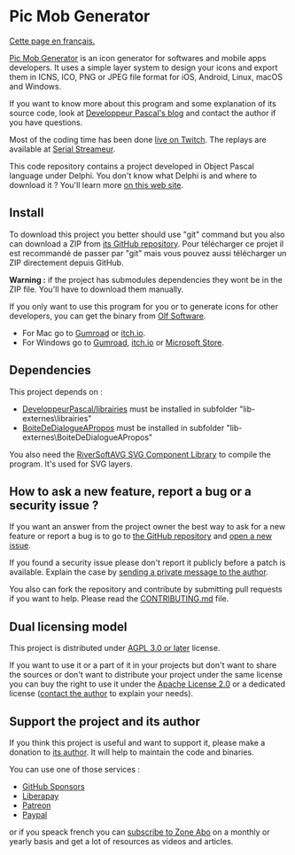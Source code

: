 # Pic Mob Generator

[Cette page en français.](LISEZMOI.md)

[Pic Mob Generator](https://picmobgenerator.olfsoftware.fr) is an icon generator for softwares and mobile apps developers. It uses a simple layer system to design your icons and export them in ICNS, ICO, PNG or JPEG file format for iOS, Android, Linux, macOS and Windows.

If you want to know more about this program and some explanation of its source code, look at [Developpeur Pascal's blog](https://developpeur-pascal.fr/pic-mob-generator.html) and contact the author if you have questions.

Most of the coding time has been done [live on Twitch](https://www.twitch.tv/patrickpremartin). The replays are available at [Serial Streameur](https://serialstreameur.fr/pic-mob-generator.html).

This code repository contains a project developed in Object Pascal language under Delphi. You don't know what Delphi is and where to download it ? You'll learn more [on this web site](https://delphi-resources.developpeur-pascal.fr/).

## Install

To download this project you better should use "git" command but you also can download a ZIP from [its GitHub repository](https://github.com/DeveloppeurPascal/PicMobGenerator).
Pour télécharger ce projet il est recommandé de passer par "git" mais vous pouvez aussi télécharger un ZIP directement depuis GitHub.

**Warning :** if the project has submodules dependencies they wont be in the ZIP file. You'll have to download them manually.

If you only want to use this program for you or to generate icons for other developers, you can get the binary from [Olf Software](https://picmobgenerator.olfsoftware.fr).
* For Mac go to [Gumroad](https://boutique.olfsoftware.fr/l/picmobgenerator) or [itch.io](https://gamolf.itch.io/pic-mob-generator).
* For Windows go to [Gumroad](https://boutique.olfsoftware.fr/l/picmobgenerator), [itch.io](https://gamolf.itch.io/pic-mob-generator) or [Microsoft Store](https://www.microsoft.com/store/apps/9NV1HKNQNXCD).

## Dependencies

This project depends on :

* [DeveloppeurPascal/librairies](https://github.com/DeveloppeurPascal/librairies) must be installed in subfolder "lib-externes\librairies"
* [BoiteDeDialogueAPropos](https://developpeur-pascal.fr/boite-de-dialogue-a-propos-de.html) must be installed in subfolder "lib-externes\BoiteDeDialogueAPropos"

You also need the [RiverSoftAVG SVG Component Library](https://www.riversoftavg.com/svg.htm) to compile the program. It's used for SVG layers.

## How to ask a new feature, report a bug or a security issue ?

If you want an answer from the project owner the best way to ask for a new feature or report a bug is to go to [the GitHub repository](https://github.com/DeveloppeurPascal/PicMobGenerator) and [open a new issue](https://github.com/DeveloppeurPascal/PicMobGenerator/issues).

If you found a security issue please don't report it publicly before a patch is available. Explain the case by [sending a private message to the author](https://developpeur-pascal.fr/nous-contacter.php).

You also can fork the repository and contribute by submitting pull requests if you want to help. Please read the [CONTRIBUTING.md](CONTRIBUTING.md) file.

## Dual licensing model

This project is distributed under [AGPL 3.0 or later](https://choosealicense.com/licenses/agpl-3.0/) license.

If you want to use it or a part of it in your projects but don't want to share the sources or don't want to distribute your project under the same license you can buy the right to use it under the [Apache License 2.0](https://choosealicense.com/licenses/apache-2.0/) or a dedicated license ([contact the author](https://developpeur-pascal.fr/nous-contacter.php) to explain your needs).

## Support the project and its author

If you think this project is useful and want to support it, please make a donation to [its author](https://github.com/DeveloppeurPascal). It will help to maintain the code and binaries.

You can use one of those services :

* [GitHub Sponsors](https://github.com/sponsors/DeveloppeurPascal)
* [Liberapay](https://liberapay.com/PatrickPremartin)
* [Patreon](https://www.patreon.com/patrickpremartin)
* [Paypal](https://www.paypal.com/paypalme/patrickpremartin)

or if you speack french you can [subscribe to Zone Abo](https://zone-abo.fr/nos-abonnements.php) on a monthly or yearly basis and get a lot of resources as videos and articles.
